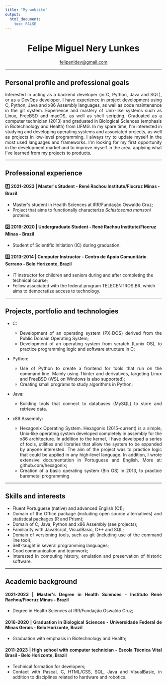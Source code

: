 ```yaml
---
title: "My website"
output: 
  html_document:
    toc: FALSE
---
```


<div align="center">

# Felipe Miguel Nery Lunkes
felipenldev@gmail.com

</div>

<hr>

## Personal profile and professional goals

<p align="justify">
Interested in acting as a backend developer (in C, Python, Java and SQL), or as a DevOps developer. I have experience in project development using C, Python, Java and x86 Assembly languages, as well as code maintenance in the git system. Experience and mastery of Unix-like systems such as Linux, FreeBSD and macOS, as well as shell scripting. Graduated as a computer technician (2013) and graduated in Biological Sciences (emphasis in Biotechnology and Health) from UFMG. In my spare time, I'm interested in studying and developing operating systems and associated projects, as well as projects in low-level programming. I always try to update myself in the most used languages ​​and frameworks. I'm looking for my first opportunity in the development market and to improve myself in the area, applying what I've learned from my projects to products.

</p>

<hr>

## Professional experience

#### :one: **2021-2023** | Master's Student - René Rachou Institute/Fiocruz Minas - Brazil

* Master's student in Health Sciences at IRR/Fundação Oswaldo Cruz;
* Project that aims to functionally characterize *Schistosoma mansoni* proteins.

#### :two: **2016-2020** | Undergraduate Student - René Rachou Institute/Fiocruz Minas - Brazil

* Student of Scientific Initiation (IC) during graduation.

#### :three: **2013-2014** | Computer Instructor - Centro de Apoio Comunitário Serrano - Belo Horizonte, Brazil

* IT instructor for children and seniors during and after completing the technical course;
* Fellow associated with the federal program TELECENTROS.BR, which aims to democratize access to technology.

<hr>

## Projects, portfolio and technologies

<div align="justify">

* C:
  - Development of an operating system (PX-DOS) derived from the Public Domain Operating System;
  - Development of an operating system from scratch (Lunix OS), to practice programming logic and software structure in C;

* Python:
  - Use of Python to create a frontend for tools that run on the command line. Mainly using Tkinter and derivatives, targeting Linux and FreeBSD (WSL on Windows is also supported);
  - Creating small programs to study algorithms in Python;

* Java: 
  - Building tools that connect to databases (MySQL) to store and retrieve data.

* x86 Assembly:
  - Hexagonix Operating System. Hexagonix (2015-current) is a simple, Unix-like operating system developed completely in assembly for the x86 architecture. In addition to the kernel, I have developed a series of tools, utilities and libraries that allow the system to be expanded by anyone interested. The aim of the project was to practice logic that could be applied in any high-level language. In addition, I wrote extensive documentation in Portuguese and English. More at: github.com/hexagonix;
  - Creation of a basic operating system (Bin OS) in 2013, to practice baremetal programming.

</div>

<hr>

## Skills and interests

<div align="justify">

* Fluent Portuguese (native) and advanced English (C1);
* Domain of the Office package (including open source alternatives) and statistical packages (R and Prism);
* Domain of C, Java, Python and x86 Assembly (see projects);
* Familiarity with JavaScript, VisualBasic, C++ and SQL;
* Domain of versioning tools, such as git (including use of the command line tool);
* Self-taught in several programming languages;
* Good communication and teamwork;
* Interested in computing history, emulation and preservation of historic software.

</div>

<hr>

## Academic background

<div align="justify">

#### **2021-2023** | **Master's Degree in Health Sciences - Instituto René Rachou/Fiocruz Minas - Brazil**

* Degree in Health Sciences at IRR/Fundação Oswaldo Cruz;

#### **2016-2020** | **Graduation in Biological Sciences - Universidade Federal de Minas Gerais - Belo Horizonte, Brazil**

* Graduation with emphasis in Biotechnology and Health;

#### **2011-2023** | **High school with computer technician - Escola Técnica Vital Brasil - Belo Horizonte, Brazil**

* Technical formation for developers;
* Contact with Pascal, C, HTML/CSS, SQL, Java and VisualBasic, in addition to disciplines related to hardware and robotics.

</div>